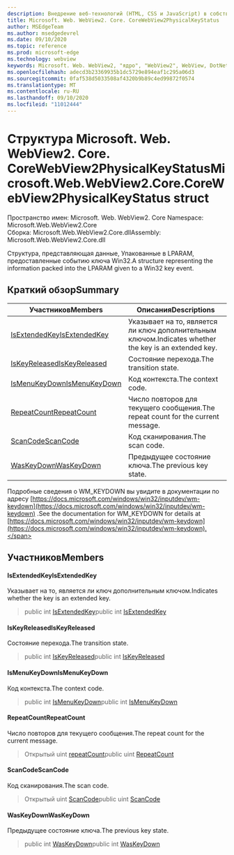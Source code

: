 ```yaml
---
description: Внедрение веб-технологий (HTML, CSS и JavaScript) в собственные приложения с помощью элемента управления Microsoft Edge WebView2
title: Microsoft. Web. WebView2. Core. CoreWebView2PhysicalKeyStatus
author: MSEdgeTeam
ms.author: msedgedevrel
ms.date: 09/10/2020
ms.topic: reference
ms.prod: microsoft-edge
ms.technology: webview
keywords: Microsoft. Web. WebView2, "ядро", "WebView2", WebView, DotNet, WPF, WinForms, App, EDGE, CoreWebView2, CoreWebView2Controller, браузерный элемент управления, EDGE HTML, Microsoft. Web. WebView2
ms.openlocfilehash: adecd3b23369935b1dc5729e894eaf1c295a06d3
ms.sourcegitcommit: 0faf538d5033508af4320b9b89c4ed99872f0574
ms.translationtype: MT
ms.contentlocale: ru-RU
ms.lasthandoff: 09/10/2020
ms.locfileid: "11012444"
---
```

# <span data-ttu-id="8a394-104">Структура Microsoft. Web. WebView2. Core. CoreWebView2PhysicalKeyStatus</span><span class="sxs-lookup"><span data-stu-id="8a394-104">Microsoft.Web.WebView2.Core.CoreWebView2PhysicalKeyStatus struct</span></span> 

<span data-ttu-id="8a394-105">Пространство имен: Microsoft. Web. WebView2. Core </span><span class="sxs-lookup"><span data-stu-id="8a394-105">Namespace: Microsoft.Web.WebView2.Core</span></span>\
<span data-ttu-id="8a394-106">Сборка: Microsoft.Web.WebView2.Core.dll</span><span class="sxs-lookup"><span data-stu-id="8a394-106">Assembly: Microsoft.Web.WebView2.Core.dll</span></span>

<span data-ttu-id="8a394-107">Структура, представляющая данные, Упакованные в LPARAM, предоставленные событию ключа Win32.</span><span class="sxs-lookup"><span data-stu-id="8a394-107">A structure representing the information packed into the LPARAM given to a Win32 key event.</span></span>

## <span data-ttu-id="8a394-108">Краткий обзор</span><span class="sxs-lookup"><span data-stu-id="8a394-108">Summary</span></span>

 <span data-ttu-id="8a394-109">Участников</span><span class="sxs-lookup"><span data-stu-id="8a394-109">Members</span></span>                        | <span data-ttu-id="8a394-110">Описания</span><span class="sxs-lookup"><span data-stu-id="8a394-110">Descriptions</span></span>
--------------------------------|---------------------------------------------
[<span data-ttu-id="8a394-111">IsExtendedKey</span><span class="sxs-lookup"><span data-stu-id="8a394-111">IsExtendedKey</span></span>](#isextendedkey) | <span data-ttu-id="8a394-112">Указывает на то, является ли ключ дополнительным ключом.</span><span class="sxs-lookup"><span data-stu-id="8a394-112">Indicates whether the key is an extended key.</span></span>
[<span data-ttu-id="8a394-113">IsKeyReleased</span><span class="sxs-lookup"><span data-stu-id="8a394-113">IsKeyReleased</span></span>](#iskeyreleased) | <span data-ttu-id="8a394-114">Состояние перехода.</span><span class="sxs-lookup"><span data-stu-id="8a394-114">The transition state.</span></span>
[<span data-ttu-id="8a394-115">IsMenuKeyDown</span><span class="sxs-lookup"><span data-stu-id="8a394-115">IsMenuKeyDown</span></span>](#ismenukeydown) | <span data-ttu-id="8a394-116">Код контекста.</span><span class="sxs-lookup"><span data-stu-id="8a394-116">The context code.</span></span>
[<span data-ttu-id="8a394-117">RepeatCount</span><span class="sxs-lookup"><span data-stu-id="8a394-117">RepeatCount</span></span>](#repeatcount) | <span data-ttu-id="8a394-118">Число повторов для текущего сообщения.</span><span class="sxs-lookup"><span data-stu-id="8a394-118">The repeat count for the current message.</span></span>
[<span data-ttu-id="8a394-119">ScanCode</span><span class="sxs-lookup"><span data-stu-id="8a394-119">ScanCode</span></span>](#scancode) | <span data-ttu-id="8a394-120">Код сканирования.</span><span class="sxs-lookup"><span data-stu-id="8a394-120">The scan code.</span></span>
[<span data-ttu-id="8a394-121">WasKeyDown</span><span class="sxs-lookup"><span data-stu-id="8a394-121">WasKeyDown</span></span>](#waskeydown) | <span data-ttu-id="8a394-122">Предыдущее состояние ключа.</span><span class="sxs-lookup"><span data-stu-id="8a394-122">The previous key state.</span></span>

<span data-ttu-id="8a394-123">Подробные сведения о WM_KEYDOWN вы увидите в документации по адресу [https://docs.microsoft.com/windows/win32/inputdev/wm-keydown](https://docs.microsoft.com/windows/win32/inputdev/wm-keydown) .</span><span class="sxs-lookup"><span data-stu-id="8a394-123">See the documentation for WM_KEYDOWN for details at [https://docs.microsoft.com/windows/win32/inputdev/wm-keydown](https://docs.microsoft.com/windows/win32/inputdev/wm-keydown).</span></span>

## <span data-ttu-id="8a394-124">Участников</span><span class="sxs-lookup"><span data-stu-id="8a394-124">Members</span></span>

#### <span data-ttu-id="8a394-125">IsExtendedKey</span><span class="sxs-lookup"><span data-stu-id="8a394-125">IsExtendedKey</span></span> 

<span data-ttu-id="8a394-126">Указывает на то, является ли ключ дополнительным ключом.</span><span class="sxs-lookup"><span data-stu-id="8a394-126">Indicates whether the key is an extended key.</span></span>

> <span data-ttu-id="8a394-127">public int [IsExtendedKey](#isextendedkey)</span><span class="sxs-lookup"><span data-stu-id="8a394-127">public int [IsExtendedKey](#isextendedkey)</span></span>

#### <span data-ttu-id="8a394-128">IsKeyReleased</span><span class="sxs-lookup"><span data-stu-id="8a394-128">IsKeyReleased</span></span> 

<span data-ttu-id="8a394-129">Состояние перехода.</span><span class="sxs-lookup"><span data-stu-id="8a394-129">The transition state.</span></span>

> <span data-ttu-id="8a394-130">public int [IsKeyReleased](#iskeyreleased)</span><span class="sxs-lookup"><span data-stu-id="8a394-130">public int [IsKeyReleased](#iskeyreleased)</span></span>

#### <span data-ttu-id="8a394-131">IsMenuKeyDown</span><span class="sxs-lookup"><span data-stu-id="8a394-131">IsMenuKeyDown</span></span> 

<span data-ttu-id="8a394-132">Код контекста.</span><span class="sxs-lookup"><span data-stu-id="8a394-132">The context code.</span></span>

> <span data-ttu-id="8a394-133">public int [IsMenuKeyDown](#ismenukeydown)</span><span class="sxs-lookup"><span data-stu-id="8a394-133">public int [IsMenuKeyDown](#ismenukeydown)</span></span>

#### <span data-ttu-id="8a394-134">RepeatCount</span><span class="sxs-lookup"><span data-stu-id="8a394-134">RepeatCount</span></span> 

<span data-ttu-id="8a394-135">Число повторов для текущего сообщения.</span><span class="sxs-lookup"><span data-stu-id="8a394-135">The repeat count for the current message.</span></span>

> <span data-ttu-id="8a394-136">Открытый uint [repeatCount](#repeatcount)</span><span class="sxs-lookup"><span data-stu-id="8a394-136">public uint [RepeatCount](#repeatcount)</span></span>

#### <span data-ttu-id="8a394-137">ScanCode</span><span class="sxs-lookup"><span data-stu-id="8a394-137">ScanCode</span></span> 

<span data-ttu-id="8a394-138">Код сканирования.</span><span class="sxs-lookup"><span data-stu-id="8a394-138">The scan code.</span></span>

> <span data-ttu-id="8a394-139">Открытый uint [ScanCode](#scancode)</span><span class="sxs-lookup"><span data-stu-id="8a394-139">public uint [ScanCode](#scancode)</span></span>

#### <span data-ttu-id="8a394-140">WasKeyDown</span><span class="sxs-lookup"><span data-stu-id="8a394-140">WasKeyDown</span></span> 

<span data-ttu-id="8a394-141">Предыдущее состояние ключа.</span><span class="sxs-lookup"><span data-stu-id="8a394-141">The previous key state.</span></span>

> <span data-ttu-id="8a394-142">public int [WasKeyDown](#waskeydown)</span><span class="sxs-lookup"><span data-stu-id="8a394-142">public int [WasKeyDown](#waskeydown)</span></span>

